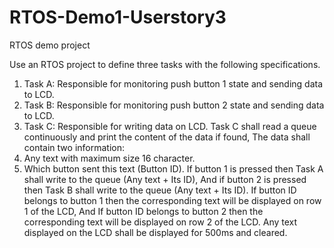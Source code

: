 # RTOS-Demo1-Userstory3
RTOS demo project

Use an RTOS project to define three tasks with the following specifications.
1.	Task A: Responsible for monitoring push button 1 state and sending data to LCD.
2.	Task B: Responsible for monitoring push button 2 state and sending data to LCD.
3.	Task C: Responsible for writing data on LCD.
Task C shall read a queue continuously and print the content of the data if found, The data shall contain two information:
1.	Any text with maximum size 16 character.
2.	Which button sent this text (Button ID). 
If button 1 is pressed then Task A shall write to the queue (Any text + Its ID), And if button 2 is pressed then Task B shall write to the queue (Any text + Its ID). If button ID belongs to button 1 then the corresponding text will be displayed on row 1 of the LCD, And If button ID belongs to button 2 then the corresponding text will be displayed on row 2 of the LCD. Any text displayed on the LCD shall be displayed for 500ms and cleared.
